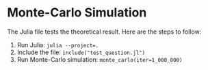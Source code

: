 # Monte-Carlo Simulation

The Julia file tests the theoretical result. Here are the steps to follow:

1. Run Julia: `julia --project=.`
2. Include the file: `include("test_question.jl")`
3. Run Monte-Carlo simulation: `monte_carlo(iter=1_000_000)`